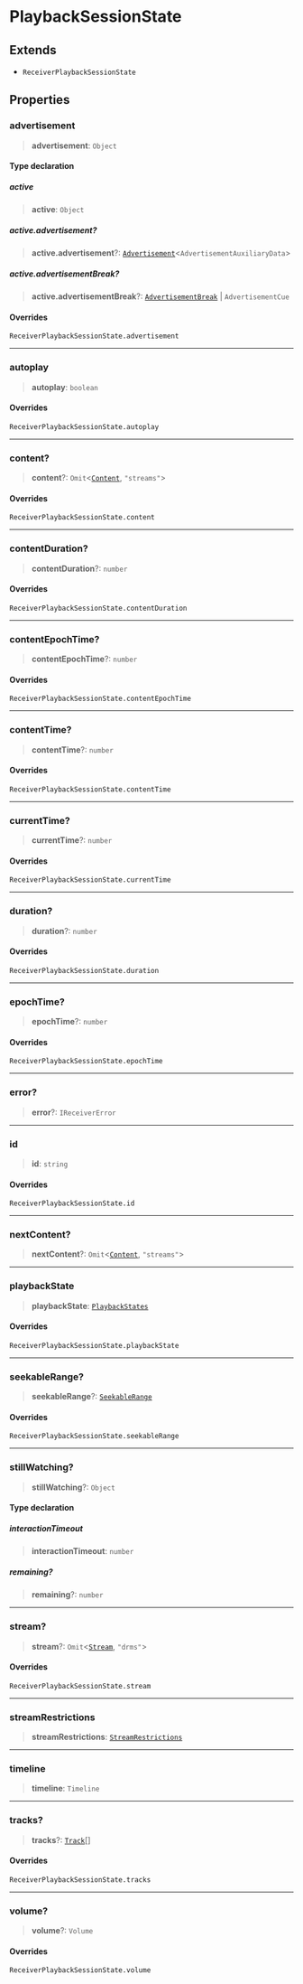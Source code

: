 # PlaybackSessionState

## Extends

- `ReceiverPlaybackSessionState`

## Properties

### advertisement

> **advertisement**: `Object`

#### Type declaration

##### active

> **active**: `Object`

##### active.advertisement?

> **active.advertisement**?: [`Advertisement`](reference/functions/Advertisement.md)<`AdvertisementAuxiliaryData`>

##### active.advertisementBreak?

> **active.advertisementBreak**?: [`AdvertisementBreak`](reference/functions/AdvertisementBreak.md) | `AdvertisementCue`

#### Overrides

`ReceiverPlaybackSessionState.advertisement`

***

### autoplay

> **autoplay**: `boolean`

#### Overrides

`ReceiverPlaybackSessionState.autoplay`

***

### content?

> **content**?: `Omit`<[`Content`](reference/functions/Content.md), `"streams"`>

#### Overrides

`ReceiverPlaybackSessionState.content`

***

### contentDuration?

> **contentDuration**?: `number`

#### Overrides

`ReceiverPlaybackSessionState.contentDuration`

***

### contentEpochTime?

> **contentEpochTime**?: `number`

#### Overrides

`ReceiverPlaybackSessionState.contentEpochTime`

***

### contentTime?

> **contentTime**?: `number`

#### Overrides

`ReceiverPlaybackSessionState.contentTime`

***

### currentTime?

> **currentTime**?: `number`

#### Overrides

`ReceiverPlaybackSessionState.currentTime`

***

### duration?

> **duration**?: `number`

#### Overrides

`ReceiverPlaybackSessionState.duration`

***

### epochTime?

> **epochTime**?: `number`

#### Overrides

`ReceiverPlaybackSessionState.epochTime`

***

### error?

> **error**?: `IReceiverError`

***

### id

> **id**: `string`

#### Overrides

`ReceiverPlaybackSessionState.id`

***

### nextContent?

> **nextContent**?: `Omit`<[`Content`](reference/functions/Content.md), `"streams"`>

***

### playbackState

> **playbackState**: [`PlaybackStates`](reference/enumerations/PlaybackStates.md)

#### Overrides

`ReceiverPlaybackSessionState.playbackState`

***

### seekableRange?

> **seekableRange**?: [`SeekableRange`](reference/functions/SeekableRange.md)

#### Overrides

`ReceiverPlaybackSessionState.seekableRange`

***

### stillWatching?

> **stillWatching**?: `Object`

#### Type declaration

##### interactionTimeout

> **interactionTimeout**: `number`

##### remaining?

> **remaining**?: `number`

***

### stream?

> **stream**?: `Omit`<[`Stream`](reference/functions/Stream.md), `"drms"`>

#### Overrides

`ReceiverPlaybackSessionState.stream`

***

### streamRestrictions

> **streamRestrictions**: [`StreamRestrictions`](reference/functions/StreamRestrictions.md)

***

### timeline

> **timeline**: `Timeline`

***

### tracks?

> **tracks**?: [`Track`](reference/functions/Track.md)[]

#### Overrides

`ReceiverPlaybackSessionState.tracks`

***

### volume?

> **volume**?: `Volume`

#### Overrides

`ReceiverPlaybackSessionState.volume`
